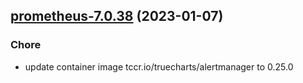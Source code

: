 

## [prometheus-7.0.38](https://github.com/truecharts/charts/compare/prometheus-7.0.37...prometheus-7.0.38) (2023-01-07)

### Chore

- update container image tccr.io/truecharts/alertmanager to 0.25.0
  
  